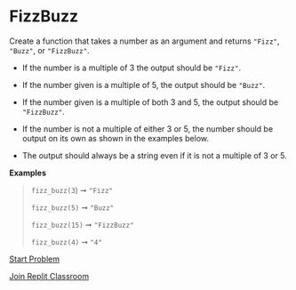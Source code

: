 # FizzBuzz


Create a function that takes a number as an argument and returns `"Fizz"`, `"Buzz"`, or `"FizzBuzz"`.

- If the number is a multiple of 3 the output should be `"Fizz"`.
- If the number given is a multiple of 5, the output should be `"Buzz"`.
- If the number given is a multiple of both 3 and 5, the output should be `"FizzBuzz"`.

- If the number is not a multiple of either 3 or 5, the number should be output on its own as shown in the examples below.

- The output should always be a string even if it is not a multiple of 3 or 5.

**Examples**
> `fizz_buzz(3`) ➞ `"Fizz"`
>
> `fizz_buzz(5)` ➞ `"Buzz"`
>
> `fizz_buzz(15)` ➞ `"FizzBuzz"`
>
> `fizz_buzz(4)` ➞ `"4"`


[Start Problem](https://replit.com/team/whs-spring-2023/Fizz-Buzz)

[Join Replit Classroom](https://replit.com/teams/join/ciwokbvrowmmulyjrztgezuxhnyrnvgj-whs-spring-2023)

